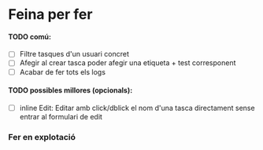 # Feina per fer

#### TODO comú:
- [ ] Filtre tasques d'un usuari concret
- [ ] Afegir al crear tasca poder afegir una etiqueta + test corresponent
- [ ] Acabar de fer tots els logs
#### TODO possibles millores (opcionals):
- [ ] inline Edit: Editar amb click/dblick el nom d'una tasca directament sense entrar al formulari de edit

### Fer en explotació